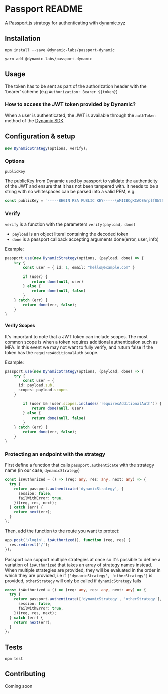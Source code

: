 # Passport README

A [Passport.js](https://www.passportjs.org/) strategy for authenticating with dynamic.xyz

## Installation

```shell
npm install --save @dynamic-labs/passport-dynamic
```

```shell
yarn add @dynamic-labs/passport-dynamic
```

## Usage

The token has to be sent as part of the authorization header with the ‘bearer’ scheme (e.g `Authorization: Bearer ${token}`)

### How to access the JWT token provided by Dynamic?

When a user is authenticated, the JWT is available through the `authToken` method of the [Dynamic SDK](https://docs.dynamic.xyz/docs/methods-objects)

## Configuration & setup

```javascript
new DynamicStrategy(options, verify);
```

### Options

`publicKey`

The publicKey from Dynamic used by passport to validate the authenticity of the JWT and ensure that it has not been tampered with. It needs to be a string with no whitespaces can be parsed into a valid PEM, e.g:

```javascript
const publicKey = `-----BEGIN RSA PUBLIC KEY-----\nMIIBCgKCAQEArplf0W2SNo6PR9xXv7HgYyuoQ9fedrP/flHatSgV2RbySQMz0G6DoiqBwe/woq7X0EyfLJwS9vcvgSks3mGRndfVwyKM5dTTJn0TGos2QLy5bHcjuIJtu1CAv9xcge3FpDEIi7fzo+Lt5eDA92e/TvhSAUS7CZhLMgjPau8Lr8UB+pg0NcGrQpRV7FikZ3ner7uZy6JpxKBS+oOCd7EZz+gOdCJWTl6FsEPHU0R2ei0FL+ng5eDECr0VCfNysnicY87OHM5hzWKt/nItv0Ai+9efztpwBSzWlOUWyMCC3HR4b+MZvzHP9z61OKGuOrlhC5qqmaXuIv8GRuapfiCH6QIDAQAB\n-----END RSA PUBLIC KEY-----`;
```

### Verify

`verify` is a function with the parameters `verify(payload, done)`

- `payload` is an object literal containing the decoded token
- `done` is a passport callback accepting arguments done(error, user, info)

Example:

```typescript
passport.use(new DynamicStrategy(options, (payload, done) => {
	try {
		const user = { id: 1, email: "hello@example.com" }

		if (user) {
			return done(null, user)
		} else {
			return done(null, false)
		}
	} catch (err) {
		return done(err, false);
	}
}
```

#### Verify Scopes

It's important to note that a JWT token can include scopes. The most common scope is when a token requires additional authentication such as MFA. In this event we may not want to fully verify, and ruturn false if the token has the `requiresAdditionalAuth` scope.

Example:

```typescript
passport.use(new DynamicStrategy(options, (payload, done) => {
	try {
		const user = {
      id: payload.sub,
      scopes: payload.scopes
    }

		if (user && !user.scopes.includes('requiresAdditionalAuth')) {
			return done(null, user)
		} else {
			return done(null, false)
		}
	} catch (err) {
		return done(err, false);
	}
}
```

### Protecting an endpoint with the strategy

First define a function that calls `passport.authenticate` with the strategy name (in our case, `dynamicStrategy`)

```typescript
const isAuthorized = () => (req: any, res: any, next: any) => {
  try {
    return passport.authenticate('dynamicStrategy', {
      session: false,
      failWithError: true,
    })(req, res, next);
  } catch (err) {
    return next(err);
  }
};
```

Then, add the function to the route you want to protect:

```typescript
app.post('/login', isAuthorized(), function (req, res) {
  res.redirect('/');
});
```

Passport can support multiple strategies at once so it's possible to define a variation of `isAuthorized` that takes an array of strategy names instead. When multiple strategies are provided, they will be evaluated in the order in which they are provided, i.e if `['dynamicStrategy', 'otherStrategy']` is provided, `otherStrategy` will only be called if `dynamicStrategy` fails

```typescript
const isAuthorized = () => (req: any, res: any, next: any) => {
  try {
    return passport.authenticate(['dynamicStrategy', 'otherStrategy'], {
      session: false,
      failWithError: true,
    })(req, res, next);
  } catch (err) {
    return next(err);
  }
};
```

## Tests

```shell
npm test
```

## Contributing

Coming soon
